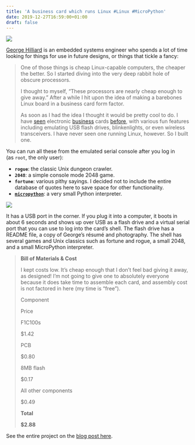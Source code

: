 ```yaml
---
title: 'A business card which runs Linux #Linux #MicroPython'
date: 2019-12-27T16:59:00+01:00
draft: false
---
```


![](https://cdn-blog.adafruit.com/uploads/2019/12/Untitled-89.png)

[George Hilliard](https://www.thirtythreeforty.net/posts/2019/12/my-business-card-runs-linux/) is an embedded systems engineer who spends a lot of time looking for things for use in future designs, or things that tickle a fancy:

> One of those things is cheap Linux-capable computers, the cheaper the better. So I started diving into the very deep rabbit hole of obscure processors.
> 
> I thought to myself, “These processors are nearly cheap enough to give away.” After a while I hit upon the idea of making a barebones Linux board in a business card form factor.
> 
> As soon as I had the idea I thought it would be pretty cool to do. I have [seen](https://hackaday.com/2017/10/04/literally-flashy-business-cards/) electronic [business](https://hackaday.com/2014/06/17/designing-the-second-version-of-my-business-card/) cards [before](https://hackaday.com/2018/05/11/stylish-business-card-with-a-stylophone-built-in/), with various fun features including emulating USB flash drives, blinkenlights, or even wireless transceivers. I have never seen one running Linux, however. So I built one.

You can run all these from the emulated serial console after you log in (as `root`, the only user):

*   **`rogue`**: the classic Unix dungeon crawler.
*   **`2048`**: a simple console mode 2048 game.
*   **`fortune`**: various pithy sayings. I decided not to include the entire database of quotes here to save space for other functionality.
*   **[`micropython`](https://micropython.org/)**: a very small Python interpreter.

![](https://cdn-blog.adafruit.com/uploads/2019/12/Untitled-90.png)

It has a USB port in the corner. If you plug it into a computer, it boots in about 6 seconds and shows up over USB as a flash drive and a virtual serial port that you can use to log into the card’s shell. The flash drive has a README file, a copy of George’s résumé and photography. The shell has several games and Unix classics such as fortune and rogue, a small 2048, and a small MicroPython interpreter.

> **Bill of Materials & Cost**
> 
> I kept costs low. It’s cheap enough that I don’t feel bad giving it away, as designed! I’m not going to give one to absolutely everyone because it does take time to assemble each card, and assembly cost is not factored in here (my time is “free”).
> 
> Component
> 
> Price
> 
> F1C100s
> 
> $1.42
> 
> PCB
> 
> $0.80
> 
> 8MB flash
> 
> $0.17
> 
> All other components
> 
> $0.49
> 
> **Total**
> 
> **$2.88**

See the entire project on the [blog post here](https://www.thirtythreeforty.net/posts/2019/12/my-business-card-runs-linux/).